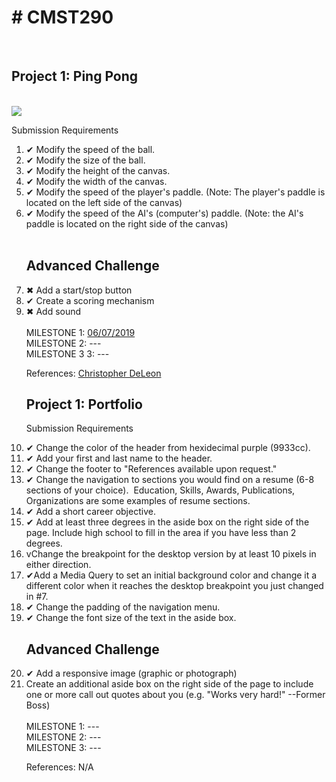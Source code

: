 <h1># CMST290</h1> <br>
<h2>Project 1: Ping Pong</h2><br>
<img src="https://thumbs.gfycat.com/MintyHardHammerkop-small.gif" />
<p>Submission Requirements</p>
<ol>
  <li>✔ Modify the speed of the ball.</li> 
  <li>✔ Modify the size of the ball.</li>
  <li>✔ Modify the height of the canvas.</li>
  <li>✔ Modify the width of the canvas.</li>
  <li>✔ Modify the speed of the player's paddle. (Note: The player's paddle is located on the left side of the canvas)</li>
  <li>✔ Modify the speed of the AI's (computer's) paddle. (Note: the AI's paddle is located on the right side of the canvas)</li>
<br>
<h2>Advanced Challenge</h2>
  <li>✖ Add a start/stop button</li>
  <li>✔ Create a scoring mechanism</li>
  <li>✖ Add sound </li><br>
MILESTONE 1: <a href="https://jessforux.github.io/CMST290/project1">06/07/2019</a><br>
MILESTONE 2: ---<br>
MILESTONE 3 3: ---<br>
<p>References: <a href="https://www.udemy.com/user/christopherleedeleon/"> Christopher DeLeon </a></p>

<h2>Project 1: Portfolio</h2>
<p>Submission Requirements</p>
  <li>✔ Change the color of the header from hexidecimal purple (9933cc).</li>
  <li>✔ Add your first and last name to the header.</li>
  <li>✔ Change the footer to "References available upon request."</li>
  <li>✔ Change the navigation to sections you would find on a resume (6-8 sections of your choice).  Education, Skills, Awards, Publications, Organizations are some examples of resume sections.</li>
  <li>✔ Add a short career objective.</li>
  <li>✔ Add at least three degrees in the aside box on the right side of the page. Include high school to fill in the area if you have less than 2 degrees.</li>
  <li>vChange the breakpoint for the desktop version by at least 10 pixels in either direction.</li>
  <li>✔Add a Media Query to set an initial background color and change it a different color when it reaches the desktop breakpoint you just changed in #7.</li>
  <li>✔ Change the padding of the navigation menu.</li>
  <li>✔ Change the font size of the text in the aside box.</li>
  <h2>Advanced Challenge</h2>
  <li>✔ Add a responsive image (graphic or photograph)</li>
  <li>Create an additional aside box on the right side of the page to include one or more call out quotes about you (e.g. "Works very hard!" --Former Boss)</li><br>
MILESTONE 1: ---<br>
MILESTONE 2: ---<br>
MILESTONE 3: ---<br>
<p>References: N/A</p>
</ol>
